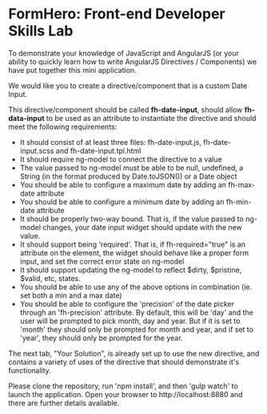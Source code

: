 # FormHero: Front-end Developer Skills Lab

To demonstrate your knowledge of JavaScript and AngularJS (or your ability to quickly learn how to write AngularJS Directives / Components) we have put together this mini application.

We would like you to create a directive/component that is a custom Date Input.

This directive/component should be called <b>fh-date-input</b>, should allow <b>fh-data-input</b> to be used as an attribute to instantiate the directive and should meet the following requirements:</p>

- It should consist of at least three files: fh-date-input.js, fh-date-input.scss and fh-date-input.tpl.html
- It should require ng-model to connect the directive to a value
- The value passed to ng-model must be able to be null, undefined, a String (in the format produced by Date.toJSON()) or a Date object
- You should be able to configure a maximum date by adding an fh-max-date attribute
- You should be able to configure a minimum date by adding an fh-min-date attribute
- It should be properly two-way bound. That is, if the value passed to ng-model changes, your date input widget should update with the new value.
- It should support being 'required'. That is, if fh-required="true" is an attribute on the element, the widget should behave like a proper form input, and set the correct error state on ng-model
- It should support updating the ng-model to reflect $dirty, $pristine, $valid, etc, states.
- You should be able to use any of the above options in combination (ie. set both a min and a max date)
- You should be able to configure the 'precision' of the date picker through an 'fh-precision' attribute. By default, this will be 'day' and the user will be prompted to pick month, day and year. But if it is set to 'month' they should only be prompted for month and year, and if set to 'year', they should only be prompted for the year.

The next tab, "Your Solution", is already set up to use the new directive, and contains a variety of uses of the directive that should demonstrate it's functionality.</p>

Please clone the repository, run 'npm install', and then 'gulp watch' to launch the application. Open your browser to http://localhost:8880 and there are further details available.